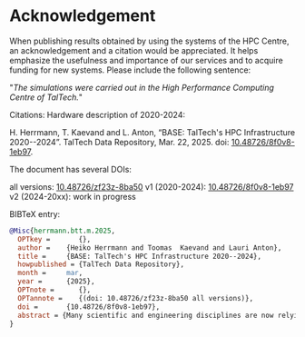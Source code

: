 # Acknowledgement

When publishing results obtained by using the systems of the HPC Centre, an acknowledgement and a citation would be appreciated. It helps emphasize the usefulness and importance of our services and to acquire funding for new systems. Please include the following sentence:

"*The simulations were carried out in the High Performance Computing Centre of TalTech.*"

Citations:
Hardware description of 2020-2024:

H. Herrmann, T. Kaevand and L. Anton, “BASE: TalTech's HPC Infrastructure 2020--2024”. TalTech Data Repository, Mar. 22, 2025. doi: [10.48726/8f0v8-1eb97](https://doi.org/10.48726/8f0v8-1eb97).

The document has several DOIs:

all versions: [10.48726/zf23z-8ba50](https://data.taltech.ee/doi/10.48726/zf23z-8ba50) 
v1 (2020-2024):  [10.48726/8f0v8-1eb97](https://doi.org/10.48726/8f0v8-1eb97) 
v2 (2024-20xx): work in progress




BIBTeX entry:
```bibtex
@Misc{herrmann.btt.m.2025,
  OPTkey =       {},
  author =    {Heiko Herrmann and Toomas  Kaevand and Lauri Anton},
  title =     {BASE: TalTech's HPC Infrastructure 2020--2024},
  howpublished = {TalTech Data Repository},
  month =     mar,
  year =      {2025},
  OPTnote =      {},
  OPTannote =    {(doi: 10.48726/zf23z-8ba50 all versions)},
  doi =       {10.48726/8f0v8-1eb97},
  abstract = {Many scientific and engineering disciplines are now relying on or are supplemented by large scale numerical simulations or data analysis. These fields include physics, chemistry, CFD, climate and ocean modeling, pollution transport, virus spreading, building modeling and training for deep learning and big data analysis. This requires access to suitable high performace, high throughput or parallel computing environments.\\  Some of these fields can largely benefit from data parallel architectures like GPUs, others are better suited for regular CPUs.\\  TalTech's HPC center provides a heterogeneous environment suitable for diverse applications.}
}
```
